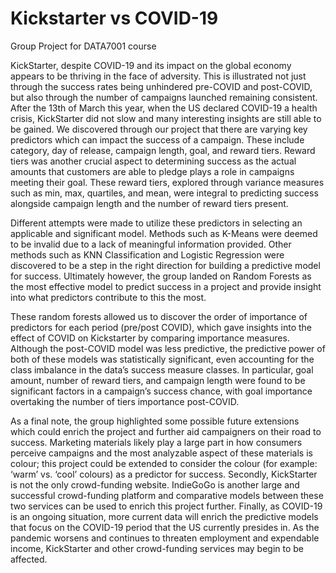# Kickstarter vs COVID-19
Group Project for DATA7001 course 

  KickStarter, despite COVID-19 and its impact on the global economy appears to be thriving in the face of adversity. This is illustrated not just through the success rates being unhindered pre-COVID and post-COVID, but also through the number of campaigns launched remaining consistent. After the 13th of March this year, when the US declared COVID-19 a health crisis, KickStarter did not slow and many interesting insights are still able to be gained.
We discovered through our project that there are varying key predictors which can impact the success of a campaign. These include category, day of release, campaign length, goal, and reward tiers. Reward tiers was another crucial aspect to determining success as the actual amounts that customers are able to pledge plays a role in campaigns meeting their goal. These reward tiers, explored through variance measures such as min, max, quartiles, and mean, were integral to predicting success alongside campaign length and the number of reward tiers present.

  Different attempts were made to utilize these predictors in selecting an applicable and significant model. Methods such as K-Means were deemed to be invalid due to a lack of meaningful information provided. Other methods such as KNN Classification and Logistic Regression were discovered to be a step in the right direction for building a predictive model for success. Ultimately however, the group landed on Random Forests as the most effective model to predict success in a project and provide insight into what predictors contribute to this the most.
  
  These random forests allowed us to discover the order of importance of predictors for each period (pre/post COVID), which gave insights into the effect of COVID on Kickstarter by comparing importance measures. Although the post-COVID model was less predictive, the predictive power of both of these models was statistically significant, even accounting for the class imbalance in the data’s success measure classes. In particular, goal amount, number of reward tiers, and campaign length were found to be significant factors in a campaign’s success chance, with goal importance overtaking the number of tiers importance post-COVID.
  
  As a final note, the group highlighted some possible future extensions which could enrich the project and further aid campaigners on their road to success. Marketing materials likely play a large part in how consumers perceive campaigns and the most analyzable aspect of these materials is colour; this project could be extended to consider the colour (for example: ‘warm’ vs. ‘cool’ colours) as a predictor for success. Secondly, KickStarter is not the only crowd-funding website. IndieGoGo is another large and successful crowd-funding platform and comparative models between these two services can be used to enrich this project further. Finally, as COVID-19 is an ongoing situation, more current data will enrich the predictive models that focus on the COVID-19 period that the US currently presides in. As the pandemic worsens and continues to threaten employment and expendable income, KickStarter and other crowd-funding services may begin to be affected.
